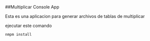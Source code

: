 

##Multiplicar Console App

Esta es una aplicacion para generar archivos de tablas de multiplicar

ejecutar este comando
```
nmpm install
```


